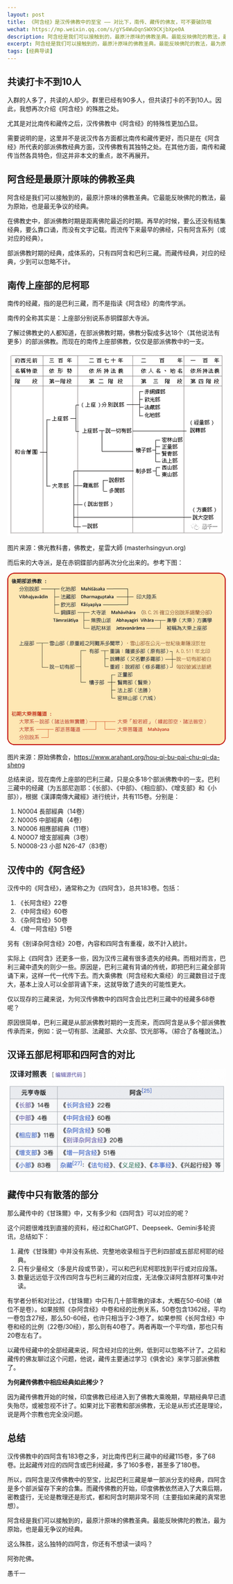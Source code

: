 ```yaml
---
layout: post
title: 《阿含经》是汉传佛教中的至宝 —— 对比下，南传、藏传的佛友，可不要破防哦
wechat: https://mp.weixin.qq.com/s/gYS4WuDqnSWX9CKjbXpe0A
description: 阿含经是我们可以接触到的，最原汁原味的佛教圣典。最能反映佛陀的教法，最为原始，也是最无争议的经典。比巴利三藏更全面地保留了部派佛教的样貌。而藏传经典，对应的经典，少到可以忽略不计。
excerpt: 阿含经是我们可以接触到的，最原汁原味的佛教圣典。最能反映佛陀的教法，最为原始，也是最无争议的经典。比巴利三藏更全面地保留了部派佛教的样貌。而藏传经典，对应的经典，少到可以忽略不计。
tags: [经典导读]
---
```


## 共读打卡不到10人

入群的人多了，共读的人却少。群里已经有90多人，但共读打卡的不到10人。因此，我想再次介绍《阿含经》的殊胜之处。

尤其是对比南传和藏传之后，汉传佛教中《阿含经》的特殊性更加凸显。

需要说明的是，这里并不是说汉传各方面都比南传和藏传更好，而只是在《阿含经》所代表的部派佛教经典方面，汉传佛教有其独特之处。在其他方面，南传和藏传当然各具特色，但这并非本文的重点，故不再展开。

## 阿含经是最原汁原味的佛教圣典

阿含经是我们可以接触到的，最原汁原味的佛教圣典。它最能反映佛陀的教法，最为原始，也是最无争议的经典。

在佛教史中，部派佛教时期是距离佛陀最近的时期。再早的时候，要么还没有结集经典，要么靠口诵，而没有文字记载。而流传下来最早的佛经，只有阿含系列（或对应的经典）。

部派佛教时期的经典，成体系的，只有四阿含和巴利三藏。而藏传经典，对应的经典，少到可以忽略不计。

## 南传上座部的尼柯耶

南传的经藏，指的是巴利三藏，而不是指读《阿含经》的南传学派。

南传的全称其实是：上座部分别说系赤铜鍱部大寺派。

了解过佛教史的人都知道，在部派佛教时期，佛教分裂成多达18个（其他说法有更多）的部派佛教。而现在的南传上座部佛教，仅仅是部派佛教中的一支。

![](../images/history-schools.png)

图片来源：佛光教科書，佛教史，星雲大師 (masterhsingyun.org)

而后来的大寺派，是在赤铜鍱部内部再次分化出来的。参考下图：

![](../images/history-schools-2.png)

图片来源：原始佛教会，https://www.arahant.org/hou-qi-bu-pai-chu-qi-da-sheng

总结来说，现在南传上座部的巴利三藏，只是众多18个部派佛教中的一支。巴利三藏中的经藏（为五部尼迦耶：《长部》、《中部》、《相应部》、《增支部》和《小部》），根据《漢譯南傳大藏經》进行统计，共有115卷。分别是：
1. N0004 長部經典（14卷）
2. N0005 中部經典（4卷）
3. N0006 相應部經典（11卷）
4. N00O7 增支部經典（3卷）
5. N0008-23 小部 N26-47（83卷）

## 汉传中的《阿含经》

汉传中的《阿含经》，通常称之为《四阿含》，总共183卷。包括：
1. 《长阿含经》22卷
2. 《中阿含经》60卷
3. 《杂阿含经》50卷
4. 《增一阿含经》51卷

另有《别译杂阿含经》20卷，內容和四阿含有重複，故不計入統計。

实际上《四阿含》还更多一些，因为汉传三藏有很多遗失的经典。而相对而言，巴利三藏中遗失的则少一些。原因是，巴利三藏有背诵的传统，即把巴利三藏全部背诵下来，这样一代一代传下去。而大乘佛教（阿含经和大乘经）的三藏数目过于庞大，基本上没人可以全部背诵下来，这就导致了遗失的可能性更大。

仅以现存的三藏来说，为何汉传佛教中的四阿含会比巴利三藏中的经藏多68卷呢？

原因很简单，巴利三藏是从部派佛教时期的一支而来，而四阿含是从多个部派佛教传承而来，例如：说一切有部、法藏部、大众部、饮光部等。（綜合了各種說法。）

## 汉译五部尼柯耶和四阿含的对比

![](../images/2025-02-04-12-54-51.png)

## 藏传中只有散落的部分

那么藏传中的《甘珠爾》中，又有多少和《四阿含》可以对应的呢？

这个问题很难找到直接的资料，经过和ChatGPT、Deepseek、Gemini多轮资讯，总结如下：
1. 藏传《甘珠爾》中并没有系统、完整地收录相当于巴利四部或五部尼柯耶的经典。
2. 只有少量经文（多是片段或节录），可以和巴利尼柯耶找到平行或对应段落。
3. 数量远远低于汉传四阿含与巴利三藏的对应度，无法像汉译阿含那样可集中对读。

有学者分析和对比过，《甘珠爾》中只有几十部零散的译本，大概在50-60经（单位不是卷）。如果按照《杂阿含经》中卷和经的比例关系，50卷包含1362经，平均一卷包含27经，那么50-60经，也许只相当于2-3卷了。如果参照《长阿含经》中卷和经的比例（22卷/30经），那么则有40卷了。两者再取一个平均值，那也只有20卷左右了。

以藏传经藏中的全部经藏来说，阿含经对应的比例，低到可以忽略不计了。之前和藏传的佛友聊过这个问题，他说，藏传主要通过学习《俱舍论》来学习部派佛教了。

**为何藏传佛教中相应经典如此稀少？**

因为藏传佛教开始的时候，印度佛教已经进入到了佛教大乘晚期，早期经典早已遗失殆尽，或被忽视不计了。如果对比下密教和部派佛教，无论是从形式还是理论，说是两个宗教也完全没问题。

## 总结

汉传佛教中的四阿含有183卷之多，对比南传巴利三藏中的经藏115卷，多了68卷。比起藏传对应的四阿含或巴利经藏，多了160多卷，甚至多了180卷。

所以，四阿含是汉传佛教中的至宝，比起巴利三藏是单一部派分支的经典，四阿含是多个部派留存下来的合集。而藏传佛教的开始，印度佛教依然进入了大乘后期，密教盛行，无论是教理还是形式，都和阿含时期非常不同（主要指如来藏的真常思想）。

阿含经是我们可以接触到的，最原汁原味的佛教圣典。最能反映佛陀的教法，最为原始，也是最无争议的经典。

这么殊胜，这么独特的四阿含，你还有不想读一读吗？

阿弥陀佛。

愚千一

